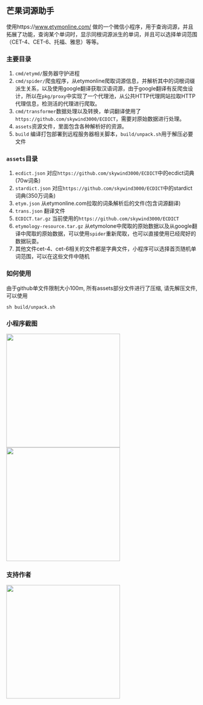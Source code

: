## 芒果词源助手

使用https://www.etymonline.com/ 做的一个微信小程序，用于查询词源，并且拓展了功能，查询某个单词时，显示同根词源派生的单词，并且可以选择单词范围（CET-4、CET-6、托福、雅思）等等。

### 主要目录
1. `cmd/etymd/`服务器守护进程
2. `cmd/spider/`爬虫程序，从etymonline爬取词源信息，并解析其中的词根词缀派生关系，以及使用google翻译获取汉语词源，由于google翻译有反爬虫设计，所以在`pkg/proxy`中实现了一个代理池，从公共HTTP代理网站拉取HTTP代理信息，检测活的代理进行爬取。
3. `cmd/transformer`数据处理以及转换，单词翻译使用了`https://github.com/skywind3000/ECDICT`，需要对原始数据进行处理。
4. `assets`资源文件，里面包含各种解析好的资源。
5. `build` 编译打包部署到远程服务器相关脚本，`build/unpack.sh`用于解压必要文件

### `assets`目录
1. `ecdict.json` 对应`https://github.com/skywind3000/ECDICT`中的ecdict词典(70w词条)
2. `stardict.json` 对应`https://github.com/skywind3000/ECDICT`中的stardict词典(350万词条)
3. `etym.json` 从etymonline.com拉取的词条解析后的文件(包含词源翻译)
4. `trans.json` 翻译文件
5. `ECDICT.tar.gz` 当前使用的`https://github.com/skywind3000/ECDICT`
6. `etymology-resource.tar.gz` 从etymolone中爬取的原始数据以及从google翻译中爬取的原始数据，可以使用`spider`重新爬取，也可以直接使用已经爬好的数据玩耍。
7. 其他文件cet-4、cet-6相关的文件都是字典文件，小程序可以选择首页随机单词范围，可以在这些文件中随机

### 如何使用
由于github单文件限制大小100m, 所有assets部分文件进行了压缩, 请先解压文件, 可以使用
```
sh build/unpack.sh
```

### 小程序截图

<img src="./screenshot/geo.jpg" width="300"/>
<img src="./screenshot/ex.jpg" width="300"/>

### 支持作者

<img src="./screenshot/r.jpg" width="300"/>
